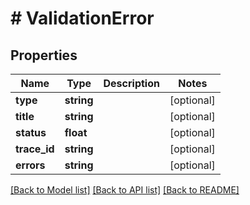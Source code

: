 # # ValidationError

## Properties

Name | Type | Description | Notes
------------ | ------------- | ------------- | -------------
**type** | **string** |  | [optional]
**title** | **string** |  | [optional]
**status** | **float** |  | [optional]
**trace_id** | **string** |  | [optional]
**errors** | **string** |  | [optional]

[[Back to Model list]](../../README.md#models) [[Back to API list]](../../README.md#endpoints) [[Back to README]](../../README.md)
